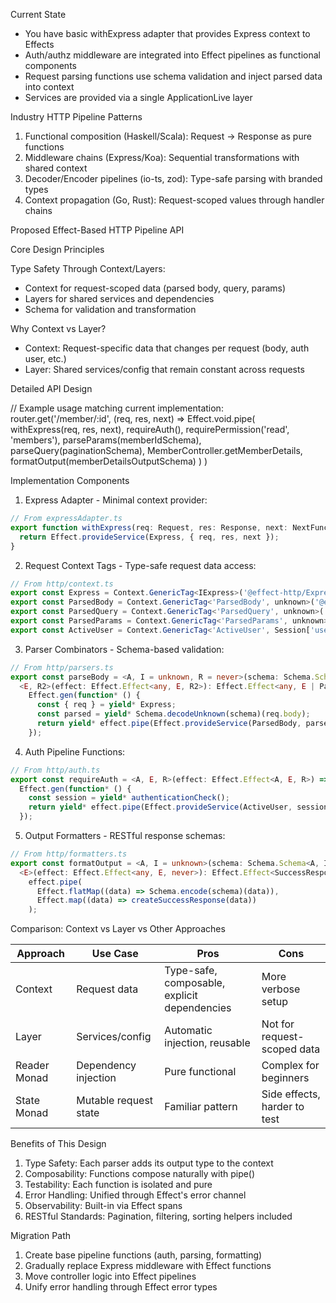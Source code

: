 Current State

- You have basic withExpress adapter that provides Express context to Effects
- Auth/authz middleware are integrated into Effect pipelines as functional components
- Request parsing functions use schema validation and inject parsed data into context
- Services are provided via a single ApplicationLive layer

Industry HTTP Pipeline Patterns

1. Functional composition (Haskell/Scala): Request → Response as pure functions
2. Middleware chains (Express/Koa): Sequential transformations with shared context
3. Decoder/Encoder pipelines (io-ts, zod): Type-safe parsing with branded types
4. Context propagation (Go, Rust): Request-scoped values through handler chains

Proposed Effect-Based HTTP Pipeline API

Core Design Principles

Type Safety Through Context/Layers:
- Context for request-scoped data (parsed body, query, params)
- Layers for shared services and dependencies
- Schema for validation and transformation

Why Context vs Layer?
- Context: Request-specific data that changes per request (body, auth user, etc.)
- Layer: Shared services/config that remain constant across requests

Detailed API Design

// Example usage matching current implementation:
router.get('/member/:id', (req, res, next) =>
  Effect.void.pipe(
    withExpress(req, res, next),
    requireAuth(),
    requirePermission('read', 'members'),
    parseParams(memberIdSchema),
    parseQuery(paginationSchema),
    MemberController.getMemberDetails,
    formatOutput(memberDetailsOutputSchema)
  )
)

Implementation Components

1. Express Adapter - Minimal context provider:
```typescript
// From expressAdapter.ts
export function withExpress(req: Request, res: Response, next: NextFunction) {
  return Effect.provideService(Express, { req, res, next });
}
```

2. Request Context Tags - Type-safe request data access:
```typescript
// From http/context.ts
export const Express = Context.GenericTag<IExpress>('@effect-http/Express');
export const ParsedBody = Context.GenericTag<'ParsedBody', unknown>('@effect-http/ParsedBody');
export const ParsedQuery = Context.GenericTag<'ParsedQuery', unknown>('@effect-http/ParsedQuery');
export const ParsedParams = Context.GenericTag<'ParsedParams', unknown>('@effect-http/ParsedParams');
export const ActiveUser = Context.GenericTag<'ActiveUser', Session['user']>('@effect-http/ActiveUser');
```

3. Parser Combinators - Schema-based validation:
```typescript
// From http/parsers.ts
export const parseBody = <A, I = unknown, R = never>(schema: Schema.Schema<A, I, R>) =>
  <E, R2>(effect: Effect.Effect<any, E, R2>): Effect.Effect<any, E | ParseError, R | R2 | IExpress> =>
    Effect.gen(function* () {
      const { req } = yield* Express;
      const parsed = yield* Schema.decodeUnknown(schema)(req.body);
      return yield* effect.pipe(Effect.provideService(ParsedBody, parsed));
    });
```

4. Auth Pipeline Functions:
```typescript
// From http/auth.ts
export const requireAuth = <A, E, R>(effect: Effect.Effect<A, E, R>) =>
  Effect.gen(function* () {
    const session = yield* authenticationCheck();
    return yield* effect.pipe(Effect.provideService(ActiveUser, session.user));
  });
```

5. Output Formatters - RESTful response schemas:
```typescript
// From http/formatters.ts
export const formatOutput = <A, I = unknown>(schema: Schema.Schema<A, I, never>) =>
  <E>(effect: Effect.Effect<any, E, never>): Effect.Effect<SuccessResponse<I>, E | ParseError, never> =>
    effect.pipe(
      Effect.flatMap((data) => Schema.encode(schema)(data)),
      Effect.map((data) => createSuccessResponse(data))
    );
```

Comparison: Context vs Layer vs Other Approaches

| Approach     | Use Case              | Pros                                         | Cons                         |
|--------------|-----------------------|----------------------------------------------|------------------------------|
| Context      | Request data          | Type-safe, composable, explicit dependencies | More verbose setup           |
| Layer        | Services/config       | Automatic injection, reusable                | Not for request-scoped data  |
| Reader Monad | Dependency injection  | Pure functional                              | Complex for beginners        |
| State Monad  | Mutable request state | Familiar pattern                             | Side effects, harder to test |

Benefits of This Design

1. Type Safety: Each parser adds its output type to the context
2. Composability: Functions compose naturally with pipe()
3. Testability: Each function is isolated and pure
4. Error Handling: Unified through Effect's error channel
5. Observability: Built-in via Effect spans
6. RESTful Standards: Pagination, filtering, sorting helpers included

Migration Path

1. Create base pipeline functions (auth, parsing, formatting)
2. Gradually replace Express middleware with Effect functions
3. Move controller logic into Effect pipelines
4. Unify error handling through Effect error types
